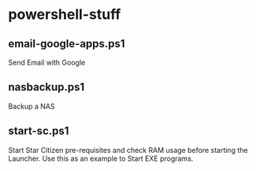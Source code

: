 # powershell-stuff

## email-google-apps.ps1
Send Email with Google

## nasbackup.ps1
Backup a NAS

## start-sc.ps1
Start Star Citizen pre-requisites and check RAM usage before starting the Launcher. Use this as an example to Start EXE programs.
